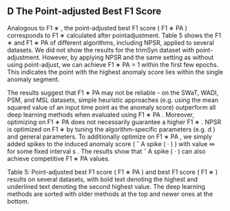 ## D The Point-adjusted Best F1 Score

Analogous to F1 ∗ , the point-adjusted best F1 score ( F1 ∗ PA ) corresponds to F1 ∗ calculated after pointadjustment. Table 5 shows the F1 ∗ and F1 ∗ PA of different algorithms, including NPSR, applied to several datasets. We did not show the results for the trimSyn dataset with point-adjustment. However, by applying NPSR and the same setting as without using point-adjust, we can achieve F1 ∗ PA = 1 within the first few epochs. This indicates the point with the highest anomaly score lies within the single anomaly segment.

The results suggest that F1 ∗ PA may not be reliable - on the SWaT, WADI, PSM, and MSL datasets, simple heuristic approaches (e.g. using the mean squared value of an input time point as the anomaly score) outperform all deep learning methods when evaluated using F1 ∗ PA . Moreover, optimizing on F1 ∗ PA does not necessarily guarantee a higher F1 ∗ . NPSR is optimized on F1 ∗ by tuning the algorithm-specific parameters (e.g. d ) and general parameters. To additionally optimize on F1 ∗ PA , we simply added spikes to the induced anomaly score ( ˆ A spike ( · ) ) with value ∞ for some fixed interval s . The results show that ˆ A spike ( · ) can also achieve competitive F1 ∗ PA values.

Table 5: Point-adjusted best F1 score ( F1 ∗ PA ) and best F1 score ( F1 ∗ ) results on several datasets, with bold text denoting the highest and underlined text denoting the second highest value. The deep learning methods are sorted with older methods at the top and newer ones at the bottom.